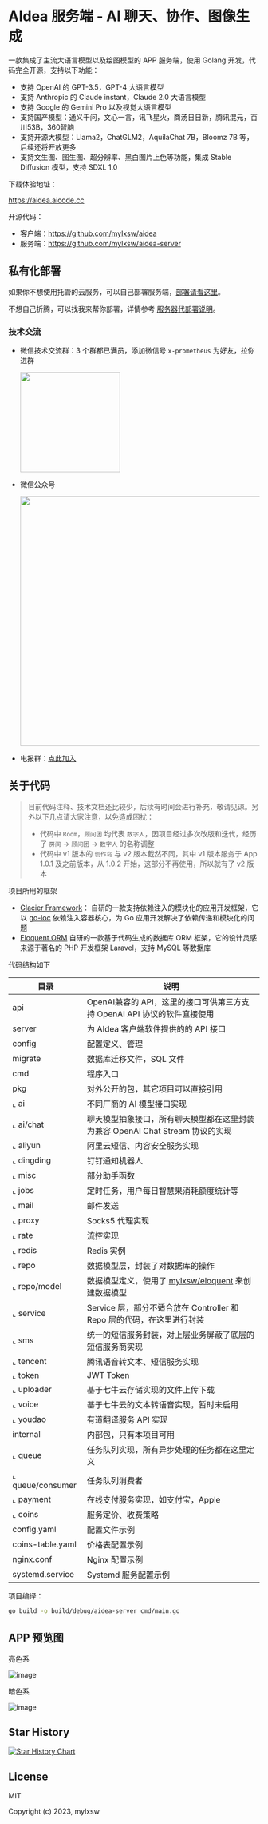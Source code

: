 # AIdea 服务端 - AI 聊天、协作、图像生成

一款集成了主流大语言模型以及绘图模型的 APP 服务端，使用 Golang 开发，代码完全开源，支持以下功能：

- 支持 OpenAI 的 GPT-3.5，GPT-4 大语言模型
- 支持 Anthropic 的 Claude instant，Claude 2.0 大语言模型
- 支持 Google 的 Gemini Pro 以及视觉大语言模型
- 支持国产模型：通义千问，文心一言，讯飞星火，商汤日日新，腾讯混元，百川53B，360智脑
- 支持开源大模型：Llama2，ChatGLM2，AquilaChat 7B，Bloomz 7B 等，后续还将开放更多
- 支持文生图、图生图、超分辨率、黑白图片上色等功能，集成 Stable Diffusion 模型，支持 SDXL 1.0

下载体验地址：

https://aidea.aicode.cc

开源代码：

- 客户端：https://github.com/mylxsw/aidea
- 服务端：https://github.com/mylxsw/aidea-server

## 私有化部署

如果你不想使用托管的云服务，可以自己部署服务端，[部署请看这里](./docs/deploy.md)。

不想自己折腾，可以找我来帮你部署，详情参考 [服务器代部署说明](./docs/deploy-vip.md)。

### 技术交流

- 微信技术交流群：3 个群都已满员，添加微信号 `x-prometheus` 为好友，拉你进群

    <img src="https://github.com/mylxsw/aidea/assets/2330911/655601c1-9371-4460-9657-c58521260336" width="200"/>

- 微信公众号

    <img src="https://github.com/mylxsw/aidea-server/assets/2330911/376a3b9f-eacd-45c6-9630-39eb720ba097" width="500" />

- 电报群：[点此加入](https://t.me/aideachat)

## 关于代码

>  目前代码注释、技术文档还比较少，后续有时间会进行补充，敬请见谅。另外以下几点请大家注意，以免造成困扰：
>
> - 代码中 `Room`，`顾问团` 均代表 `数字人`，因项目经过多次改版和迭代，经历了 `房间` -> `顾问团` -> `数字人` 的名称调整
> - 代码中 v1 版本的 `创作岛` 与 v2 版本截然不同，其中 v1 版本服务于 App 1.0.1 及之前版本，从 1.0.2 开始，这部分不再使用，所以就有了
    v2 版本

项目所用的框架

- [Glacier Framework](https://github.com/mylxsw/glacier)： 自研的一款支持依赖注入的模块化的应用开发框架，它以 [go-ioc](https://github.com/mylxsw/go-ioc) 依赖注入容器核心，为 Go 应用开发解决了依赖传递和模块化的问题
- [Eloquent ORM](https://github.com/mylxsw/eloquent) 自研的一款基于代码生成的数据库 ORM 框架，它的设计灵感来源于著名的 PHP 开发框架 Laravel，支持 MySQL 等数据库

代码结构如下

| 目录               | 说明                                                                        |
|------------------|---------------------------------------------------------------------------|
| api              | OpenAI兼容的 API，这里的接口可供第三方支持 OpenAI API 协议的软件直接使用                           |
| server           | 为 AIdea 客户端软件提供的的 API 接口                                                  |
| config           | 配置定义、管理                                                                   |
| migrate          | 数据库迁移文件，SQL 文件                                                            |
| cmd | 程序入口 |
| pkg              | 对外公开的包，其它项目可以直接引用                                                         |
| ⌞ ai             | 不同厂商的 AI 模型接口实现                                                           |
| ⌞ ai/chat        | 聊天模型抽象接口，所有聊天模型都在这里封装为兼容 OpenAI Chat Stream 协议的实现                         |
| ⌞ aliyun         | 阿里云短信、内容安全服务实现                                                            |
| ⌞ dingding       | 钉钉通知机器人                                                                   |
| ⌞ misc           | 部分助手函数                                                                    |
| ⌞ jobs           | 定时任务，用户每日智慧果消耗额度统计等                                                       |
| ⌞ mail           | 邮件发送                                                                      |
| ⌞ proxy          | Socks5 代理实现                                                               |
| ⌞ rate           | 流控实现                                                                      |
| ⌞ redis          | Redis 实例                                                                  |
| ⌞ repo           | 数据模型层，封装了对数据库的操作                                                          |
| ⌞ repo/model     | 数据模型定义，使用了 [mylxsw/eloquent](https://github.com/mylxsw/eloquent)  来创建数据模型 |
| ⌞ service        | Service 层，部分不适合放在 Controller 和 Repo 层的代码，在这里进行封装                          |
| ⌞ sms            | 统一的短信服务封装，对上层业务屏蔽了底层的短信服务商实现                                              |
| ⌞ tencent        | 腾讯语音转文本、短信服务实现                                                            |
| ⌞ token          | JWT Token                                                                 |
| ⌞ uploader       | 基于七牛云存储实现的文件上传下载                                                          |
| ⌞ voice          | 基于七牛云的文本转语音实现，暂时未启用                                                       |
| ⌞ youdao         | 有道翻译服务 API 实现                                                             |
| internal         | 内部包，只有本项目可用 |
| ⌞ queue          | 任务队列实现，所有异步处理的任务都在这里定义                                                    |
| ⌞ queue/consumer | 任务队列消费者                                                                   |
| ⌞ payment        | 在线支付服务实现，如支付宝，Apple                                                       |
| ⌞ coins          | 服务定价、收费策略                                                                 |
| config.yaml      | 配置文件示例                                                                    |
| coins-table.yaml | 价格表配置示例 |
| nginx.conf       | Nginx 配置示例                                                                |
| systemd.service  | Systemd 服务配置示例                                                            |

项目编译：

```bash
go build -o build/debug/aidea-server cmd/main.go
```

## APP 预览图

亮色系

![image](https://github.com/mylxsw/aidea-server/assets/2330911/9c9e878c-67ab-43d6-a9d0-84faf9a6a511)

暗色系

![image](https://github.com/mylxsw/aidea-server/assets/2330911/9e5cc989-4ef5-496b-ab4d-7b9d29793ce3)


## Star History

<a href="https://star-history.com/#mylxsw/aidea-server">
  <picture>
    <source media="(prefers-color-scheme: dark)" srcset="https://api.star-history.com/svg?repos=mylxsw/aidea-server&type=Date&theme=dark" />
    <source media="(prefers-color-scheme: light)" srcset="https://api.star-history.com/svg?repos=mylxsw/aidea-server&type=Date" />
    <img alt="Star History Chart" src="https://api.star-history.com/svg?repos=mylxsw/aidea-server&type=Date" />
  </picture>
</a>

## License

MIT

Copyright (c) 2023, mylxsw
